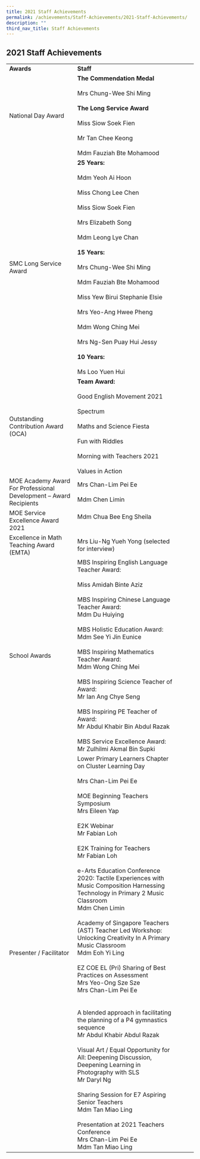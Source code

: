 ```yaml
---
title: 2021 Staff Achievements
permalink: /achievements/Staff-Achievements/2021-Staff-Achievements/
description: ""
third_nav_title: Staff Achievements
---
```

## 2021 Staff Achievements


|                                                                   |                                                                                                                                                                                                                                                                                                                                                                                                                                                                                                                                                                                                                                                                                                                                                                                                                                                                                                                                                                                                                                                                                       |   |   |   |
|-------------------------------------------------------------------|---------------------------------------------------------------------------------------------------------------------------------------------------------------------------------------------------------------------------------------------------------------------------------------------------------------------------------------------------------------------------------------------------------------------------------------------------------------------------------------------------------------------------------------------------------------------------------------------------------------------------------------------------------------------------------------------------------------------------------------------------------------------------------------------------------------------------------------------------------------------------------------------------------------------------------------------------------------------------------------------------------------------------------------------------------------------------------------|---|---|---|
| **Awards**                                                            | **Staff**                                                                                                                                                                                                                                                                                                                                                                                                                                                                                                                                                                                                                                                                                                                                                                                                                                                                                                                                                                                                                                                                               |   |   |   |
| National Day Award                                                | **The Commendation Medal**<br><br>Mrs Chung-Wee Shi Ming<br> <br>**The Long Service Award**<br><br>Miss Siow Soek Fien<br><br>Mr Tan Chee Keong<br><br>Mdm Fauziah Bte Mohamood<br>                                                                                                                                                                                                                                                                                                                                                                                                                                                                                                                                                                                                                                                                                                                                                                                                                                                                                                                       |   |   |   |
| SMC Long Service Award                                            | **25 Years:**<br><br>Mdm Yeoh Ai Hoon<br><br>Miss Chong Lee Chen<br><br>Miss Siow Soek Fien<br><br>Mrs Elizabeth Song<br><br>Mdm Leong Lye Chan<br> <br>**15 Years:**<br><br>Mrs Chung-Wee Shi Ming<br><br>Mdm Fauziah Bte Mohamood<br><br>Miss Yew Birui Stephanie Elsie<br><br>Mrs Yeo-Ang Hwee Pheng<br><br>Mdm Wong Ching Mei<br><br>Mrs Ng-Sen Puay Hui Jessy<br> <br>**10 Years:**<br><br>Ms Loo Yuen Hui<br>                                                                                                                                                                                                                                                                                                                                                                                                                                                                                                                                                                                                                                                                                                                           |   |   |   |
| Outstanding Contribution Award (OCA)                              | **Team Award:**<br><br>Good English Movement 2021<br><br>Spectrum<br><br>Maths and Science Fiesta<br><br>Fun with Riddles<br><br>Morning with Teachers 2021<br><br>Values in Action<br>                                                                                                                                                                                                                                                                                                                                                                                                                                                                                                                                                                                                                                                                                                                                                                                                                                                                                                                       |   |   |   |
| MOE Academy Award For Professional Development – Award Recipients | Mrs Chan-Lim Pei Ee<br><br>Mdm Chen Limin                                                                                                                                                                                                                                                                                                                                                                                                                                                                                                                                                                                                                                                                                                                                                                                                                                                                                                                                                                                                                                             |   |   |   |
| MOE Service Excellence Award 2021                                 | Mdm Chua Bee Eng Sheila<br><br>                                                                                                                                                                                                                                                                                                                                                                                                                                                                                                                                                                                                                                                                                                                                                                                                                                                                                                                                                                                                                                                       |   |   |   |
| Excellence in Math Teaching Award (EMTA)                          | Mrs Liu-Ng Yueh Yong (selected for interview)                                                                                                                                                                                                                                                                                                                                                                                                                                                                                                                                                                                                                                                                                                                                                                                                                                                                                                                                                                                                                                         |   |   |   |
| School Awards                                                     | MBS Inspiring English Language Teacher Award:<br><br>Miss Amidah Binte Aziz<br> <br>MBS Inspiring Chinese Language Teacher Award:<br>Mdm Du Huiying<br> <br>MBS Holistic Education Award:<br>Mdm See Yi Jin Eunice<br> <br>MBS Inspiring Mathematics Teacher Award:<br>Mdm Wong Ching Mei<br> <br>MBS Inspiring Science Teacher of Award:<br>Mr Ian Ang Chye Seng<br> <br>MBS Inspiring PE Teacher of Award:<br>Mr Abdul Khabir Bin Abdul Razak<br> <br>MBS Service Excellence Award:<br>Mr Zulhilmi Akmal Bin Supki<br>                                                                                                                                                                                                                                                                                                                                                                                                                                                                                                                                                              |   |   |   |
| Presenter / Facilitator                                           | Lower Primary Learners Chapter on Cluster Learning Day<br><br>Mrs Chan-Lim Pei Ee<br> <br>MOE Beginning Teachers Symposium<br>Mrs Eileen Yap<br> <br>E2K Webinar<br>Mr Fabian Loh<br> <br>E2K Training for Teachers<br>Mr Fabian Loh<br> <br>e-Arts Education Conference 2020: Tactile Experiences with Music Composition Harnessing Technology in Primary 2 Music Classroom<br>Mdm Chen Limin<br> <br>Academy of Singapore Teachers (AST) Teacher Led Workshop: Unlocking Creativity In A Primary Music Classroom<br>Mdm Eoh Yi Ling<br> <br>EZ COE EL (Pri) Sharing of Best Practices on Assessment<br>Mrs Yeo-Ong Sze Sze<br>Mrs Chan-Lim Pei Ee<br> <br> <br>A blended approach in facilitating the planning of a P4 gymnastics sequence<br>Mr Abdul Khabir Abdul Razak<br> <br>Visual Art / Equal Opportunity for All: Deepening Discussion, Deepening Learning in Photography with SLS<br>Mr Daryl Ng<br> <br>Sharing Session for E7 Aspiring Senior Teachers<br>Mdm Tan Miao Ling<br> <br>Presentation at 2021 Teachers Conference<br>Mrs Chan-Lim Pei Ee<br>Mdm Tan Miao Ling |   |   |   |